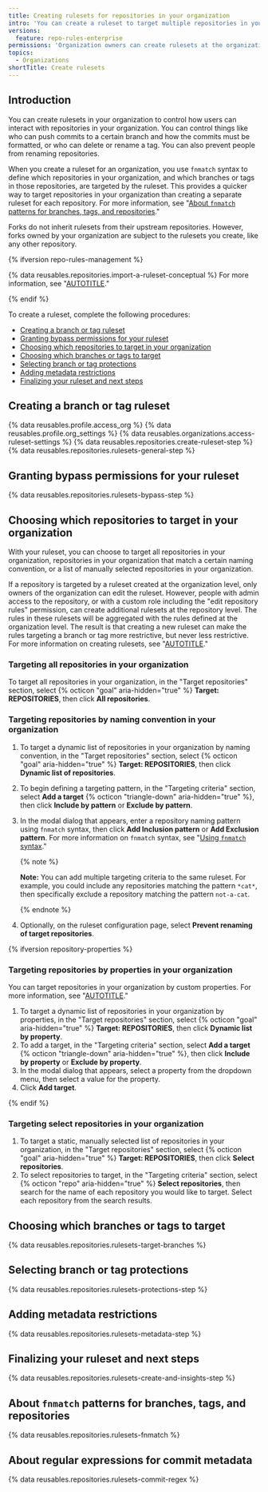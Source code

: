 ```yaml
---
title: Creating rulesets for repositories in your organization
intro: 'You can create a ruleset to target multiple repositories in your organization.'
versions:
  feature: repo-rules-enterprise
permissions: 'Organization owners can create rulesets at the organization level.'
topics:
  - Organizations
shortTitle: Create rulesets
---
```


## Introduction

You can create rulesets in your organization to control how users can interact with repositories in your organization. You can control things like who can push commits to a certain branch and how the commits must be formatted, or who can delete or rename a tag. You can also prevent people from renaming repositories.

When you create a ruleset for an organization, you use `fnmatch` syntax to define which repositories in your organization, and which branches or tags in those repositories, are targeted by the ruleset. This provides a quicker way to target repositories in your organization than creating a separate ruleset for each repository. For more information, see "[About `fnmatch` patterns for branches, tags, and repositories](#about-fnmatch-patterns-for-branches-tags-and-repositories)."

Forks do not inherit rulesets from their upstream repositories. However, forks owned by your organization are subject to the rulesets you create, like any other repository.

{% ifversion repo-rules-management %}

{% data reusables.repositories.import-a-ruleset-conceptual %} For more information, see "[AUTOTITLE](/organizations/managing-organization-settings/managing-rulesets-for-repositories-in-your-organization#using-ruleset-history)."

{% endif %}

To create a ruleset, complete the following procedures:

- [Creating a branch or tag ruleset](#creating-a-branch-or-tag-ruleset)
- [Granting bypass permissions for your ruleset](#granting-bypass-permissions-for-your-ruleset)
- [Choosing which repositories to target in your organization](#choosing-which-repositories-to-target-in-your-organization)
- [Choosing which branches or tags to target](#choosing-which-branches-or-tags-to-target)
- [Selecting branch or tag protections](#selecting-branch-or-tag-protections)
- [Adding metadata restrictions](#adding-metadata-restrictions)
- [Finalizing your ruleset and next steps](#finalizing-your-ruleset-and-next-steps)

## Creating a branch or tag ruleset

{% data reusables.profile.access_org %}
{% data reusables.profile.org_settings %}
{% data reusables.organizations.access-ruleset-settings %}
{% data reusables.repositories.create-ruleset-step %}
{% data reusables.repositories.rulesets-general-step %}

## Granting bypass permissions for your ruleset

{% data reusables.repositories.rulesets-bypass-step %}

## Choosing which repositories to target in your organization

With your ruleset, you can choose to target all repositories in your organization, repositories in your organization that match a certain naming convention, or a list of manually selected repositories in your organization.

If a repository is targeted by a ruleset created at the organization level, only owners of the organization can edit the ruleset. However, people with admin access to the repository, or with a custom role including the "edit repository rules" permission, can create additional rulesets at the repository level. The rules in these rulesets will be aggregated with the rules defined at the organization level. The result is that creating a new ruleset can make the rules targeting a branch or tag more restrictive, but never less restrictive. For more information on creating rulesets, see "[AUTOTITLE](/repositories/configuring-branches-and-merges-in-your-repository/managing-rulesets/about-rulesets)."

### Targeting all repositories in your organization

To target all repositories in your organization, in the "Target repositories" section, select {% octicon "goal" aria-hidden="true" %} **Target: REPOSITORIES**, then click **All repositories**.

### Targeting repositories by naming convention in your organization

1. To target a dynamic list of repositories in your organization by naming convention, in the "Target repositories" section, select {% octicon "goal" aria-hidden="true" %} **Target: REPOSITORIES**, then click **Dynamic list of repositories**.
1. To begin defining a targeting pattern, in the "Targeting criteria" section, select **Add a target** {% octicon "triangle-down" aria-hidden="true" %}, then click **Include by pattern** or **Exclude by pattern**.
1. In the modal dialog that appears, enter a repository naming pattern using `fnmatch` syntax, then click **Add Inclusion pattern** or **Add Exclusion pattern**. For more information on `fnmatch` syntax, see "[Using `fnmatch` syntax](#using-fnmatch-syntax)."

   {% note %}

    **Note:** You can add multiple targeting criteria to the same ruleset. For example, you could include any repositories matching the pattern `*cat*`, then specifically exclude a repository matching the pattern `not-a-cat`.

   {% endnote %}

1. Optionally, on the ruleset configuration page, select **Prevent renaming of target repositories**.

{% ifversion repository-properties %}

### Targeting repositories by properties in your organization

You can target repositories in your organization by custom properties. For more information, see "[AUTOTITLE](/organizations/managing-organization-settings/managing-custom-properties-for-repositories-in-your-organization)."

1. To target a dynamic list of repositories in your organization by properties, in the "Target repositories" section, select {% octicon "goal" aria-hidden="true" %} **Target: REPOSITORIES**, then click **Dynamic list by property**.
1. To add a target, in the "Targeting criteria" section, select **Add a target** {% octicon "triangle-down" aria-hidden="true" %}, then click **Include by property** or **Exclude by property**.
1. In the modal dialog that appears, select a property from the dropdown menu, then select a value for the property.
1. Click **Add target**.

{% endif %}

### Targeting select repositories in your organization

1. To target a static, manually selected list of repositories in your organization, in the "Target repositories" section, select {% octicon "goal" aria-hidden="true" %} **Target: REPOSITORIES**, then click **Select repositories**.
1. To select repositories to target, in the "Targeting criteria" section, select {% octicon "repo" aria-hidden="true" %} **Select repositories**, then search for the name of each repository you would like to target. Select each repository from the search results.

## Choosing which branches or tags to target

{% data reusables.repositories.rulesets-target-branches %}

## Selecting branch or tag protections

{% data reusables.repositories.rulesets-protections-step %}

## Adding metadata restrictions

{% data reusables.repositories.rulesets-metadata-step %}

## Finalizing your ruleset and next steps

{% data reusables.repositories.rulesets-create-and-insights-step %}

## About `fnmatch` patterns for branches, tags, and repositories

{% data reusables.repositories.rulesets-fnmatch %}

## About regular expressions for commit metadata

{% data reusables.repositories.rulesets-commit-regex %}
